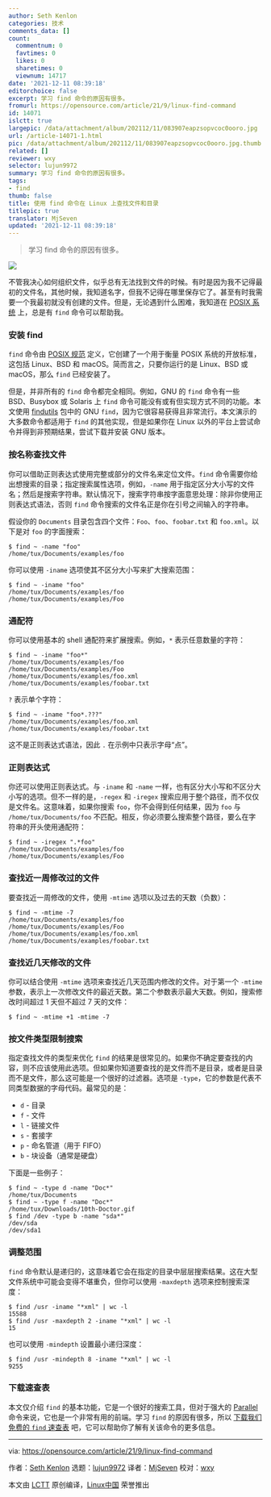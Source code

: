 ```yaml
---
author: Seth Kenlon
categories: 技术
comments_data: []
count:
  commentnum: 0
  favtimes: 0
  likes: 0
  sharetimes: 0
  viewnum: 14717
date: '2021-12-11 08:39:18'
editorchoice: false
excerpt: 学习 find 命令的原因有很多。
fromurl: https://opensource.com/article/21/9/linux-find-command
id: 14071
islctt: true
largepic: /data/attachment/album/202112/11/083907eapzsopvcoc0ooro.jpg
url: /article-14071-1.html
pic: /data/attachment/album/202112/11/083907eapzsopvcoc0ooro.jpg.thumb.jpg
related: []
reviewer: wxy
selector: lujun9972
summary: 学习 find 命令的原因有很多。
tags:
- find
thumb: false
title: 使用 find 命令在 Linux 上查找文件和目录
titlepic: true
translator: MjSeven
updated: '2021-12-11 08:39:18'
---
```



> 
> 学习 find 命令的原因有很多。
> 
> 
> 


![](/data/attachment/album/202112/11/083907eapzsopvcoc0ooro.jpg)


不管我决心如何组织文件，似乎总有无法找到文件的时候。有时是因为我不记得最初的文件名，其他时候，我知道名字，但我不记得在哪里保存它了。甚至有时我需要一个我最初就没有创建的文件。但是，无论遇到什么困难，我知道在 [POSIX 系统](https://opensource.com/article/19/7/what-posix-richard-stallman-explains) 上，总是有 `find` 命令可以帮助我。


### 安装 find


`find` 命令由 [POSIX 规范](https://pubs.opengroup.org/onlinepubs/9699919799.2018edition/) 定义，它创建了一个用于衡量 POSIX 系统的开放标准，这包括 Linux、BSD 和 macOS。简而言之，只要你运行的是 Linux、BSD 或 macOS，那么 `find` 已经安装了。


但是，并非所有的 `find` 命令都完全相同。例如，GNU 的 `find` 命令有一些 BSD、Busybox 或 Solaris 上 `find` 命令可能没有或有但实现方式不同的功能。本文使用 [findutils](https://www.gnu.org/software/findutils/) 包中的 GNU `find`，因为它很容易获得且非常流行。本文演示的大多数命令都适用于 `find` 的其他实现，但是如果你在 Linux 以外的平台上尝试命令并得到非预期结果，尝试下载并安装 GNU 版本。


### 按名称查找文件


你可以借助正则表达式使用完整或部分的文件名来定位文件。`find` 命令需要你给出想搜索的目录；指定搜索属性选项，例如，`-name` 用于指定区分大小写的文件名；然后是搜索字符串。默认情况下，搜索字符串按字面意思处理：除非你使用正则表达式语法，否则 `find` 命令搜索的文件名正是你在引号之间输入的字符串。


假设你的 `Documents` 目录包含四个文件：`Foo`、`foo`、`foobar.txt` 和 `foo.xml`。以下是对 `foo` 的字面搜索：



```
$ find ~ -name "foo"
/home/tux/Documents/examples/foo

```

你可以使用 `-iname` 选项使其不区分大小写来扩大搜索范围：



```
$ find ~ -iname "foo"
/home/tux/Documents/examples/foo
/home/tux/Documents/examples/Foo

```

### 通配符


你可以使用基本的 shell 通配符来扩展搜索。例如，`*` 表示任意数量的字符：



```
$ find ~ -iname "foo*"
/home/tux/Documents/examples/foo
/home/tux/Documents/examples/Foo
/home/tux/Documents/examples/foo.xml
/home/tux/Documents/examples/foobar.txt

```

`?` 表示单个字符：



```
$ find ~ -iname "foo*.???"
/home/tux/Documents/examples/foo.xml
/home/tux/Documents/examples/foobar.txt

```

这不是正则表达式语法，因此 `.` 在示例中只表示字母“点”。


### 正则表达式


你还可以使用正则表达式。与 `-iname` 和 `-name` 一样，也有区分大小写和不区分大小写的选项。但不一样的是，`-regex` 和 `-iregex` 搜索应用于整个路径，而不仅仅是文件名。这意味着，如果你搜索 `foo`，你不会得到任何结果，因为 `foo` 与 `/home/tux/Documents/foo` 不匹配。相反，你必须要么搜索整个路径，要么在字符串的开头使用通配符：



```
$ find ~ -iregex ".*foo"
/home/tux/Documents/examples/foo
/home/tux/Documents/examples/Foo

```

### 查找近一周修改过的文件


要查找近一周修改的文件，使用 `-mtime` 选项以及过去的天数（负数）：



```
$ find ~ -mtime -7
/home/tux/Documents/examples/foo
/home/tux/Documents/examples/Foo
/home/tux/Documents/examples/foo.xml
/home/tux/Documents/examples/foobar.txt

```

### 查找近几天修改的文件


你可以结合使用 `-mtime` 选项来查找近几天范围内修改的文件。对于第一个 `-mtime` 参数，表示上一次修改文件的最近天数。第二个参数表示最大天数。例如，搜索修改时间超过 1 天但不超过 7 天的文件：



```
$ find ~ -mtime +1 -mtime -7

```

### 按文件类型限制搜索


指定查找文件的类型来优化 `find` 的结果是很常见的。如果你不确定要查找的内容，则不应该使用此选项。但如果你知道要查找的是文件而不是目录，或者是目录而不是文件，那么这可能是一个很好的过滤器。选项是 `-type`，它的参数是代表不同类型数据的字母代码。最常见的是：


* `d` - 目录
* `f` - 文件
* `l` - 链接文件
* `s` - 套接字
* `p` - 命名管道（用于 FIFO）
* `b` - 块设备（通常是硬盘）


下面是一些例子：



```
$ find ~ -type d -name "Doc*"
/home/tux/Documents
$ find ~ -type f -name "Doc*"
/home/tux/Downloads/10th-Doctor.gif
$ find /dev -type b -name "sda*"
/dev/sda
/dev/sda1

```

### 调整范围


`find` 命令默认是递归的，这意味着它会在指定的目录中层层搜索结果。这在大型文件系统中可能会变得不堪重负，但你可以使用 `-maxdepth` 选项来控制搜索深度：



```
$ find /usr -iname "*xml" | wc -l
15588
$ find /usr -maxdepth 2 -iname "*xml" | wc -l
15

```

也可以使用 `-mindepth` 设置最小递归深度：



```
$ find /usr -mindepth 8 -iname "*xml" | wc -l
9255

```

### 下载速查表


本文仅介绍 `find` 的基本功能，它是一个很好的搜索工具，但对于强大的 [Parallel](https://opensource.com/article/18/5/gnu-parallel) 命令来说，它也是一个非常有用的前端。学习 `find` 的原因有很多，所以 [下载我们免费的 `find` 速查表](https://opensource.com/downloads/linux-find-cheat-sheet) 吧，它可以帮助你了解有关该命令的更多信息。




---


via: <https://opensource.com/article/21/9/linux-find-command>


作者：[Seth Kenlon](https://opensource.com/users/seth) 选题：[lujun9972](https://github.com/lujun9972) 译者：[MjSeven](https://github.com/MjSeven) 校对：[wxy](https://github.com/wxy)


本文由 [LCTT](https://github.com/LCTT/TranslateProject) 原创编译，[Linux中国](https://linux.cn/) 荣誉推出